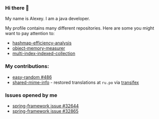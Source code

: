 ### Hi there 👋
My name is Alexey. I am a java developer.

My profile contains many different repositories. Here are some you might want to pay attention to:

- [hashmap-efficiency-analysis](https://github.com/lexakimov/hashmap-efficiency-analysis)
- [object-memory-measurer](https://github.com/lexakimov/object-memory-measurer)
- [multi-index-indexed-collection](https://github.com/lexakimov/multi-index-indexed-collection)

### My contributions:

- [easy-random #486](https://github.com/j-easy/easy-random/pull/486)
- [shared-mime-info](https://gitlab.freedesktop.org/xdg/shared-mime-info/-/blob/98232f2a11fdfa7ebaea9df5a6d9525722043c1e/po/ru.po) - restored translations at `ru.po` via [transifex](https://app.transifex.com/freedesktop/shared-mime-info/language/ru/)

### Issues opened by me

- [spring-framework issue #32644](https://github.com/spring-projects/spring-framework/issues/32644)
- [spring-framework issue #32865](https://github.com/spring-projects/spring-framework/issues/32865)

<!--
- 🔭 I’m currently working on ...
- 🌱 I’m currently learning ...
- 👯 I’m looking to collaborate on ...
- 🤔 I’m looking for help with ...
- 💬 Ask me about ...
- 📫 How to reach me: ...
- 😄 Pronouns: ...
- ⚡ Fun fact: ...
-->
